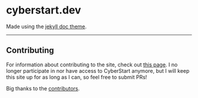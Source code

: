
# cyberstart.dev

Made using the [jekyll doc theme](https://aksakalli.github.io/jekyll-doc-theme/).

<hr>

## Contributing
For information about contributing to the site, check out [this page](https://play.cyberstart.dev/challenge/home/). I no longer participate in nor have access to CyberStart anymore, but I will keep this site up for as long as I can, so feel free to submit PRs!

Big thanks to the [contributors](https://github.com/PrinceBunBun981/cyberstart.dev/graphs/contributors).
